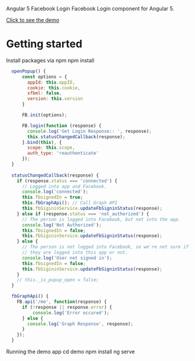 Angular 5 Facebook Login
Facebook Login component for Angular 5.

[Click to see the demo](https://angular-facebook.stackblitz.io/signin)

# Getting started
Install packages via npm
npm install

```javascript
  openPopup() {
      const options = {
        appId: this.appID,
        cookie: this.cookie,
        xfbml: false,
        version: this.version
      }

      FB.init(options);

      FB.login(function (response) {
        console.log('Get Login Response:: ', response);
        this.statusChangedCallback(response);
      }.bind(this), {
        scope: this.scope,
        auth_type: 'reauthenticate'
      });
  }
  
  statusChangedCallback(response) {
    if (response.status === 'connected') {
      // Logged into app and Facebook.
      console.log('connected');
      this.fbsignedIn = true;
      this.fbGraphApi(); // Call Graph API
      this.fbSigininService.updateFbSigninStatus(response); 
    } else if (response.status === 'not_authorized') {
      // The person is logged into Facebook, but not into the app.
      console.log('Not Authorized');
      this.fbsignedIn = false;
      this.fbSigininService.updateFbSigninStatus(response);
    } else {
      // The person is not logged into Facebook, so we're not sure if
      // they are logged into this app or not.
      console.log('User not signed in');
      this.fbsignedIn = false;
      this.fbSigininService.updateFbSigninStatus(response);
    }
    // this._is_popup_open = false;
  }

  fbGraphApi() {
    FB.api('/me', function(response) {
      if (!response || response.error) {
          console.log('Error occured');
      } else {
        console.log('Graph Response', response);
      }
    });
  }
 ```
  
  
Running the demo app
cd demo
npm install
ng serve
